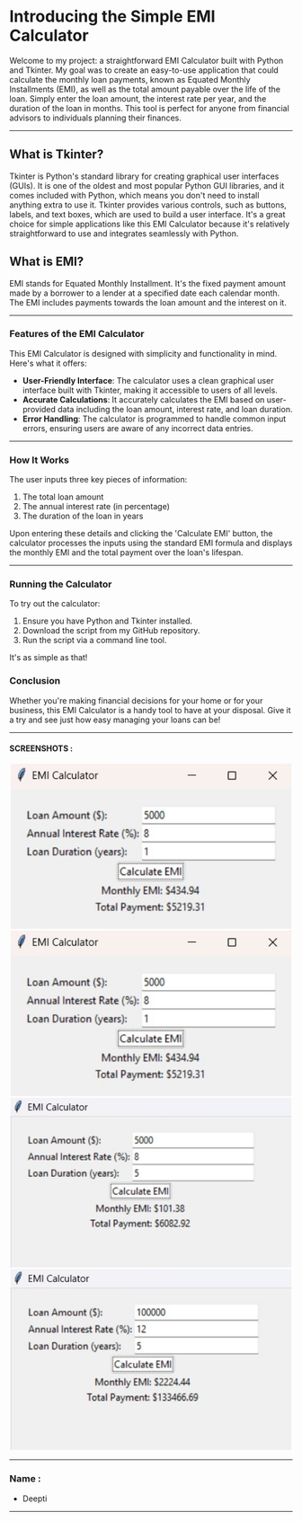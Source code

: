 # Introducing the Simple EMI Calculator

Welcome to my project: a straightforward EMI Calculator built with Python and Tkinter. My goal was to create an easy-to-use application that could calculate the monthly loan payments, known as Equated Monthly Installments (EMI), as well as the total amount payable over the life of the loan. Simply enter the loan amount, the interest rate per year, and the duration of the loan in months. This tool is perfect for anyone from financial advisors to individuals planning their finances.

****

## What is Tkinter?
Tkinter is Python's standard library for creating graphical user interfaces (GUIs). It is one of the oldest and most popular Python GUI libraries, and it comes included with Python, which means you don't need to install anything extra to use it. Tkinter provides various controls, such as buttons, labels, and text boxes, which are used to build a user interface. It's a great choice for simple applications like this EMI Calculator because it's relatively straightforward to use and integrates seamlessly with Python.


## What is EMI?

EMI stands for Equated Monthly Installment. It's the fixed payment amount made by a borrower to a lender at a specified date each calendar month. The EMI includes payments towards the loan amount and the interest on it.

****

### Features of the EMI Calculator

This EMI Calculator is designed with simplicity and functionality in mind. Here's what it offers:

- **User-Friendly Interface**: The calculator uses a clean graphical user interface built with Tkinter, making it accessible to users of all levels.
- **Accurate Calculations**: It accurately calculates the EMI based on user-provided data including the loan amount, interest rate, and loan duration.
- **Error Handling**: The calculator is programmed to handle common input errors, ensuring users are aware of any incorrect data entries.

****

### How It Works

The user inputs three key pieces of information:
1. The total loan amount
2. The annual interest rate (in percentage)
3. The duration of the loan in years

Upon entering these details and clicking the 'Calculate EMI' button, the calculator processes the inputs using the standard EMI formula and displays the monthly EMI and the total payment over the loan's lifespan.

****

### Running the Calculator

To try out the calculator:
1. Ensure you have Python and Tkinter installed.
2. Download the script from my GitHub repository.
3. Run the script via a command line tool.

It's as simple as that! 

### Conclusion

Whether you're making financial decisions for your home or for your business, this EMI Calculator is a handy tool to have at your disposal. Give it a try and see just how easy managing your loans can be!

****

#### SCREENSHOTS :

<p align="center">
  <img width = 500 src="pictures/1..jpg" /><br>
  <img width = 500 src="pictures/2.jpg" /><br>
  <img width = 500 src="pictures/3.jpg" /><br>
  <img width = 500 src="pictures/4.jpg" /><br>
</p>

****

### Name :
- Deepti
---

